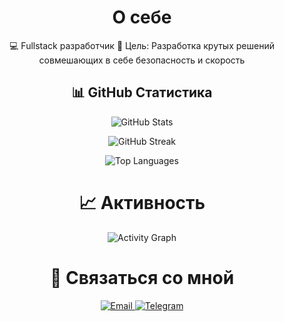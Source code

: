<div align="center">
<h1>О себе</h1>
  
💻 Fullstack разработчик
🎯 Цель: Разработка крутых решений совмешающих в себе безопасность и скорость

## 📊 GitHub Статистика
<p align="center">
  <img src="https://github-readme-stats.vercel.app/api?username=Belxz777&show_icons=true&theme=radical&hide_border=true&bg_color=0D1117&title_color=00FF88&icon_color=00FF88&text_color=FFFFFF" alt="GitHub Stats" />
</p>

<p align="center">
  <img src="https://github-readme-streak-stats.herokuapp.com/?user=Belxz777&theme=radical&hide_border=true&background=0D1117&stroke=00FF88&ring=00FF88&fire=FF6B6B&currStreakLabel=00FF88" alt="GitHub Streak" />
</p>

<p align="center">
  <img src="https://github-readme-stats.vercel.app/api/top-langs/?username=Belxz777&layout=compact&theme=radical&hide_border=true&bg_color=0D1117&title_color=00FF88&text_color=FFFFFF" alt="Top Languages" />
</p>

<h1>📈 Активность </h1>

<p align="center">
  <img src="https://github-readme-activity-graph.vercel.app/graph?username=Belxz777&theme=react-dark&bg_color=0D1117&color=00FF88&line=00FF88&point=FFFFFF&area=true&hide_border=true" alt="Activity Graph" />
</p>
<h1> 🤝 Связаться со мной </h1>
<p align="center">
   <a href="belxz888@gmail.com">
    <img src="https://img.shields.io/badge/Email-D14836?style=for-the-badge&logo=gmail&logoColor=white" alt="Email" />
  </a>
  <a href="https://t.me/belxz999">
    <img src="https://img.shields.io/badge/Telegram-2CA5E0?style=for-the-badge&logo=telegram&logoColor=white" alt="Telegram" />
  </a>
</p>
</div>
